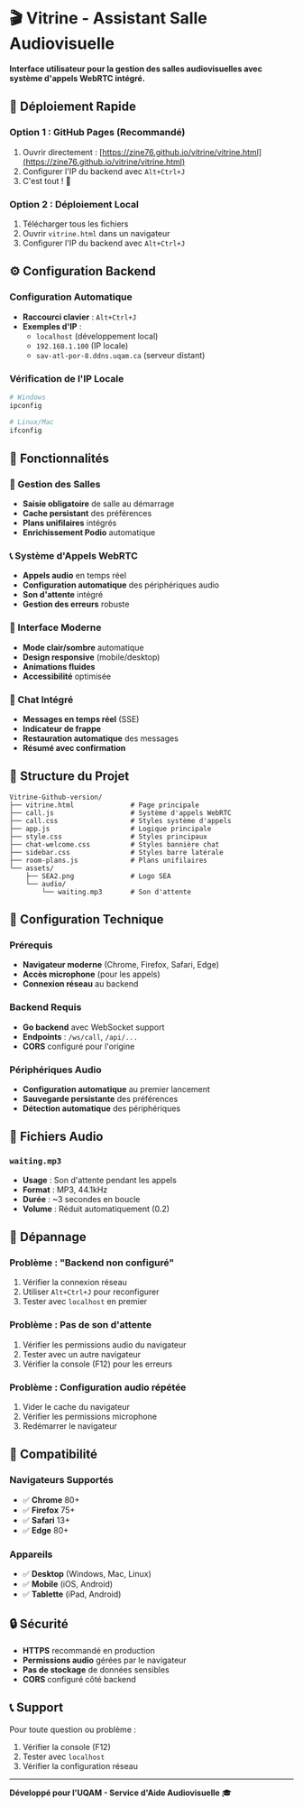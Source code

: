 # 🎬 Vitrine - Assistant Salle Audiovisuelle

**Interface utilisateur pour la gestion des salles audiovisuelles avec système d'appels WebRTC intégré.**

## 🚀 Déploiement Rapide

### Option 1 : GitHub Pages (Recommandé)
1. Ouvrir directement : [https://zine76.github.io/vitrine/vitrine.html](https://zine76.github.io/vitrine/vitrine.html)
2. Configurer l'IP du backend avec `Alt+Ctrl+J`
3. C'est tout ! 🎉

### Option 2 : Déploiement Local
1. Télécharger tous les fichiers
2. Ouvrir `vitrine.html` dans un navigateur
3. Configurer l'IP du backend avec `Alt+Ctrl+J`

## ⚙️ Configuration Backend

### Configuration Automatique
- **Raccourci clavier** : `Alt+Ctrl+J`
- **Exemples d'IP** :
  - `localhost` (développement local)
  - `192.168.1.100` (IP locale)
  - `sav-atl-por-8.ddns.uqam.ca` (serveur distant)

### Vérification de l'IP Locale
```bash
# Windows
ipconfig

# Linux/Mac
ifconfig
```

## 🎯 Fonctionnalités

### 🏢 Gestion des Salles
- **Saisie obligatoire** de salle au démarrage
- **Cache persistant** des préférences
- **Plans unifilaires** intégrés
- **Enrichissement Podio** automatique

### 📞 Système d'Appels WebRTC
- **Appels audio** en temps réel
- **Configuration automatique** des périphériques audio
- **Son d'attente** intégré
- **Gestion des erreurs** robuste

### 🎨 Interface Moderne
- **Mode clair/sombre** automatique
- **Design responsive** (mobile/desktop)
- **Animations fluides**
- **Accessibilité** optimisée

### 💬 Chat Intégré
- **Messages en temps réel** (SSE)
- **Indicateur de frappe**
- **Restauration automatique** des messages
- **Résumé avec confirmation**

## 📁 Structure du Projet

```
Vitrine-Github-version/
├── vitrine.html              # Page principale
├── call.js                   # Système d'appels WebRTC
├── call.css                  # Styles système d'appels
├── app.js                    # Logique principale
├── style.css                 # Styles principaux
├── chat-welcome.css          # Styles bannière chat
├── sidebar.css               # Styles barre latérale
├── room-plans.js             # Plans unifilaires
└── assets/
    ├── SEA2.png              # Logo SEA
    └── audio/
        └── waiting.mp3       # Son d'attente
```

## 🔧 Configuration Technique

### Prérequis
- **Navigateur moderne** (Chrome, Firefox, Safari, Edge)
- **Accès microphone** (pour les appels)
- **Connexion réseau** au backend

### Backend Requis
- **Go backend** avec WebSocket support
- **Endpoints** : `/ws/call`, `/api/...`
- **CORS** configuré pour l'origine

### Périphériques Audio
- **Configuration automatique** au premier lancement
- **Sauvegarde persistante** des préférences
- **Détection automatique** des périphériques

## 🎵 Fichiers Audio

### `waiting.mp3`
- **Usage** : Son d'attente pendant les appels
- **Format** : MP3, 44.1kHz
- **Durée** : ~3 secondes en boucle
- **Volume** : Réduit automatiquement (0.2)

## 🚨 Dépannage

### Problème : "Backend non configuré"
1. Vérifier la connexion réseau
2. Utiliser `Alt+Ctrl+J` pour reconfigurer
3. Tester avec `localhost` en premier

### Problème : Pas de son d'attente
1. Vérifier les permissions audio du navigateur
2. Tester avec un autre navigateur
3. Vérifier la console (F12) pour les erreurs

### Problème : Configuration audio répétée
1. Vider le cache du navigateur
2. Vérifier les permissions microphone
3. Redémarrer le navigateur

## 📱 Compatibilité

### Navigateurs Supportés
- ✅ **Chrome** 80+
- ✅ **Firefox** 75+
- ✅ **Safari** 13+
- ✅ **Edge** 80+

### Appareils
- ✅ **Desktop** (Windows, Mac, Linux)
- ✅ **Mobile** (iOS, Android)
- ✅ **Tablette** (iPad, Android)

## 🔒 Sécurité

- **HTTPS** recommandé en production
- **Permissions audio** gérées par le navigateur
- **Pas de stockage** de données sensibles
- **CORS** configuré côté backend

## 📞 Support

Pour toute question ou problème :
1. Vérifier la console (F12)
2. Tester avec `localhost`
3. Vérifier la configuration réseau

---

**Développé pour l'UQAM - Service d'Aide Audiovisuelle** 🎓

